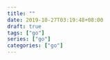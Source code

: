 ```yaml
---
title: ""
date: 2019-10-27T03:19:48+08:00
draft: true
tags: ["go"]
series: ["go"]
categories: ["go"]
---
```

